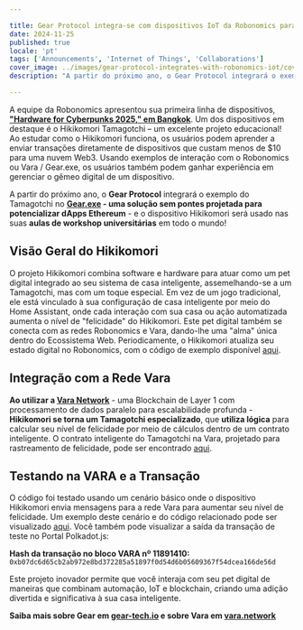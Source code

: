 ```yaml
---

title: Gear Protocol integra-se com dispositivos IoT da Robonomics para acelerar o uso e a educação da tecnologia Blockchain
date: 2024-11-25
published: true
locale: 'pt'
tags: ['Announcements', 'Internet of Things', 'Collaborations']
cover_image: ../images/gear-protocol-integrates-with-robonomics-iot/cover.webp
description: "A partir do próximo ano, o Gear Protocol integrará o exemplo do Tamagotchi no Gear.exe - uma solução sem pontes projetada para potencializar dApps Ethereum - e o dispositivo Hikikomori será usado nas suas aulas de workshop universitárias em todo o mundo!"

---
```


A equipe da Robonomics apresentou sua primeira linha de dispositivos, **["Hardware for Cyberpunks 2025," em Bangkok](https://x.com/AIRA_Robonomics/status/1856724439439913110)**. Um dos dispositivos em destaque é o Hikikomori Tamagotchi – um excelente projeto educacional! Ao estudar como o Hikikomori funciona, os usuários podem aprender a enviar transações diretamente de dispositivos que custam menos de $10 para uma nuvem Web3. Usando exemplos de interação com o Robonomics ou Vara / Gear.exe, os usuários também podem ganhar experiência em gerenciar o gêmeo digital de um dispositivo.

A partir do próximo ano, o **Gear Protocol** integrará o exemplo do Tamagotchi no **[Gear.exe](https://gear-tech.io/gear-exe) - uma solução sem pontes projetada para potencializar dApps Ethereum** - e o dispositivo Hikikomori será usado nas suas **aulas de workshop universitárias** em todo o mundo!

## Visão Geral do Hikikomori

O projeto Hikikomori combina software e hardware para atuar como um pet digital integrado ao seu sistema de casa inteligente, assemelhando-se a um Tamagotchi, mas com um toque especial. Em vez de um jogo tradicional, ele está vinculado à sua configuração de casa inteligente por meio do Home Assistant, onde cada interação com sua casa ou ação automatizada aumenta o nível de "felicidade" do Hikikomori. Este pet digital também se conecta com as redes Robonomics e Vara, dando-lhe uma "alma" única dentro do Ecossistema Web. Periodicamente, o Hikikomori atualiza seu estado digital no Robonomics, com o código de exemplo disponível [aqui](https://github.com/airalab/hikikomori-tamagotchi/tree/only-robonomics/main).

## Integração com a Rede Vara

**Ao utilizar a [Vara Network](https://vara.network)** - uma Blockchain de Layer 1 com processamento de dados paralelo para escalabilidade profunda - **Hikikomori se torna um Tamagotchi especializado**, que **utiliza lógica** para calcular seu nível de felicidade por meio de cálculos dentro de um contrato inteligente. O contrato inteligente do Tamagotchi na Vara, projetado para rastreamento de felicidade, pode ser encontrado [aqui](https://idea.gear-tech.io/programs/0x8e5f2de1fea16db5a65d4e64bca1f8a709585853749b3572ff15487db2146771?node=wss%3A%2F%2Ftestnet.vara.network).

## Testando na VARA e a Transação

O código foi testado usando um cenário básico onde o dispositivo Hikikomori envia mensagens para a rede Vara para aumentar seu nível de felicidade. Um exemplo deste cenário e do código relacionado pode ser visualizado [aqui](https://github.com/airalab/hikikomori-tamagotchi/tree/main/main). Você também pode visualizar a saída da transação de teste no Portal Polkadot.js: 

**Hash da transação no bloco VARA nº 11891410:**
`0xb07dc6d65cb2ab972e8bd372285a51897f0d54d6b05609367f54dcea166de56d`

Este projeto inovador permite que você interaja com seu pet digital de maneiras que combinam automação, IoT e blockchain, criando uma adição divertida e significativa à sua casa inteligente.

**Saiba mais sobre Gear em [gear-tech.io](https://gear-tech.io) e sobre Vara em [vara.network](https://vara.network)**